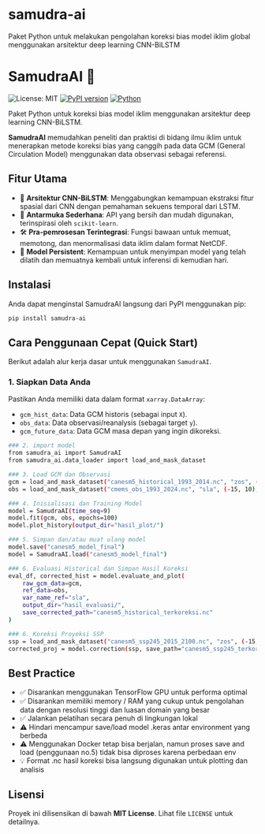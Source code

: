 # samudra-ai
Paket Python untuk melakukan pengolahan koreksi bias model iklim global menggunakan arsitektur deep learning CNN-BiLSTM

# SamudraAI 🌊

![License: MIT](https://img.shields.io/badge/License-MIT-yellow.svg)
[![PyPI version](https://badge.fury.io/py/samudra-ai.svg)](https://pypi.org/project/samudra-ai/)
[![Python](https://img.shields.io/pypi/pyversions/samudra-ai.svg)](https://pypi.org/project/samudra-ai/)

Paket Python untuk koreksi bias model iklim menggunakan arsitektur deep learning CNN-BiLSTM. 

**SamudraAI** memudahkan peneliti dan praktisi di bidang ilmu iklim untuk menerapkan metode koreksi bias yang canggih pada data GCM (General Circulation Model) menggunakan data observasi sebagai referensi.

## Fitur Utama

* 🧠 **Arsitektur CNN-BiLSTM**: Menggabungkan kemampuan ekstraksi fitur spasial dari CNN dengan pemahaman sekuens temporal dari LSTM.
* 📂 **Antarmuka Sederhana**: API yang bersih dan mudah digunakan, terinspirasi oleh `scikit-learn`.
* 🛠️ **Pra-pemrosesan Terintegrasi**: Fungsi bawaan untuk memuat, memotong, dan menormalisasi data iklim dalam format NetCDF.
* 💾 **Model Persistent**: Kemampuan untuk menyimpan model yang telah dilatih dan memuatnya kembali untuk inferensi di kemudian hari.

## Instalasi

Anda dapat menginstal SamudraAI langsung dari PyPI menggunakan pip:

```bash
pip install samudra-ai
```

## Cara Penggunaan Cepat (Quick Start)

Berikut adalah alur kerja dasar untuk menggunakan `SamudraAI`.

### 1. Siapkan Data Anda
Pastikan Anda memiliki data dalam format `xarray.DataArray`:
* `gcm_hist_data`: Data GCM historis (sebagai input `X`).
* `obs_data`: Data observasi/reanalysis (sebagai target `y`).
* `gcm_future_data`: Data GCM masa depan yang ingin dikoreksi.

```bash
### 2. import model
from samudra_ai import SamudraAI
from samudra_ai.data_loader import load_and_mask_dataset

### 3. Load GCM dan Observasi
gcm = load_and_mask_dataset("canesm5_historical_1993_2014.nc", "zos", (-15, 10), (90, 145), ("1993", "2014"))
obs = load_and_mask_dataset("cmems_obs_1993_2024.nc", "sla", (-15, 10), (90, 145), ("1993", "2014"))

### 4. Inisialisasi dan Training Model
model = SamudraAI(time_seq=9)
model.fit(gcm, obs, epochs=100)
model.plot_history(output_dir="hasil_plot/")

### 5. Simpan dan/atau muat ulang model
model.save("canesm5_model_final")
model = SamudraAI.load("canesm5_model_final")

### 6. Evaluasi Historical dan Simpan Hasil Koreksi
eval_df, corrected_hist = model.evaluate_and_plot(
    raw_gcm_data=gcm,
    ref_data=obs,
    var_name_ref="sla",
    output_dir="hasil_evaluasi/",
    save_corrected_path="canesm5_historical_terkoreksi.nc"
)

### 6. Koreksi Proyeksi SSP
ssp = load_and_mask_dataset("canesm5_ssp245_2015_2100.nc", "zos", (-15, 10), (90, 145), ("2025", "2100"))
corrected_proj = model.correction(ssp, save_path="canesm5_ssp245_terkoreksi.nc")
```

## Best Practice

* ✅ Disarankan menggunakan TensorFlow GPU untuk performa optimal
* ✅ Disarankan memiliki memory / RAM yang cukup untuk pengolahan data dengan resolusi tinggi dan luasan domain yang besar
* ✅ Jalankan pelatihan secara penuh di lingkungan lokal
* ⚠️ Hindari mencampur save/load model .keras antar environment yang berbeda
* ⚠️ Menggunakan Docker tetap bisa berjalan, namun proses save and load (penggunaan no.5) tidak bisa diproses karena perbedaan env
* 💡 Format .nc hasil koreksi bisa langsung digunakan untuk plotting dan analisis

## Lisensi

Proyek ini dilisensikan di bawah **MIT License**. Lihat file `LICENSE` untuk detailnya.
